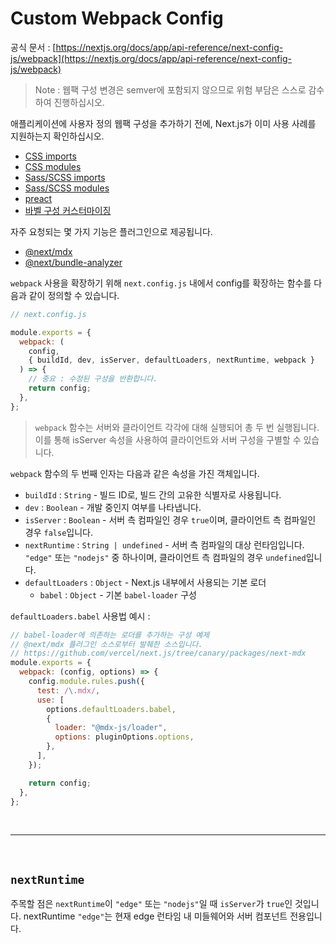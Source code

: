 # Custom Webpack Config

공식 문서 : [https://nextjs.org/docs/app/api-reference/next-config-js/webpack](https://nextjs.org/docs/app/api-reference/next-config-js/webpack)

> Note : 웹팩 구성 변경은 semver에 포함되지 않으므로 위험 부담은 스스로 감수하여 진행하십시오.

애플리케이션에 사용자 정의 웹팩 구성을 추가하기 전에, Next.js가 이미 사용 사례를 지원하는지 확인하십시오.

- [CSS imports](https://nextjs.org/docs/pages/building-your-application/styling)
- [CSS modules](https://nextjs.org/docs/pages/building-your-application/styling/css-modules)
- [Sass/SCSS imports](https://nextjs.org/docs/pages/building-your-application/styling/sass)
- [Sass/SCSS modules](https://nextjs.org/docs/pages/building-your-application/styling/sass)
- [preact](https://github.com/vercel/next.js/tree/canary/examples/using-preact)
- [바벨 구성 커스터마이징](https://nextjs.org/docs/pages/building-your-application/configuring/babel)

자주 요청되는 몇 가지 기능은 플러그인으로 제공됩니다.

- [@next/mdx](https://github.com/vercel/next.js/tree/canary/packages/next-mdx)
- [@next/bundle-analyzer](https://github.com/vercel/next.js/tree/canary/packages/next-bundle-analyzer)

`webpack` 사용을 확장하기 위해 `next.config.js` 내에서 config를 확장하는 함수를 다음과 같이 정의할 수 있습니다.

```jsx
// next.config.js

module.exports = {
  webpack: (
    config,
    { buildId, dev, isServer, defaultLoaders, nextRuntime, webpack }
  ) => {
    // 중요 : 수정된 구성을 반환합니다.
    return config;
  },
};
```

> `webpack` 함수는 서버와 클라이언트 각각에 대해 실행되어 총 두 번 실행됩니다. 이를 통해 isServer 속성을 사용하여 클라이언트와 서버 구성을 구별할 수 있습니다.

`webpack` 함수의 두 번째 인자는 다음과 같은 속성을 가진 객체입니다.

- `buildId` : `String` - 빌드 ID로, 빌드 간의 고유한 식별자로 사용됩니다.
- `dev` : `Boolean` - 개발 중인지 여부를 나타냅니다.
- `isServer` : `Boolean` - 서버 측 컴파일인 경우 `true`이며, 클라이언트 측 컴파일인 경우 `false`입니다.
- `nextRuntime` : `String | undefined` - 서버 측 컴파일의 대상 런타임입니다. `"edge"` 또는 `"nodejs"` 중 하나이며, 클라이언트 측 컴파일의 경우 `undefined`입니다.
- `defaultLoaders` : `Object` - Next.js 내부에서 사용되는 기본 로더
  - `babel` : `Object` - 기본 `babel-loader` 구성

`defaultLoaders.babel` 사용법 예시 :

```js
// babel-loader에 의존하는 로더를 추가하는 구성 예제
// @next/mdx 플러그인 소스로부터 발췌한 소스입니다.
// https://github.com/vercel/next.js/tree/canary/packages/next-mdx
module.exports = {
  webpack: (config, options) => {
    config.module.rules.push({
      test: /\.mdx/,
      use: [
        options.defaultLoaders.babel,
        {
          loader: "@mdx-js/loader",
          options: pluginOptions.options,
        },
      ],
    });

    return config;
  },
};
```

<br><hr><br>

## `nextRuntime`

주목할 점은 `nextRuntime`이 `"edge"` 또는 `"nodejs"`일 때 `isServer`가 `true`인 것입니다. nextRuntime `"edge"`는 현재 edge 런타임 내 미들웨어와 서버 컴포넌트 전용입니다.
